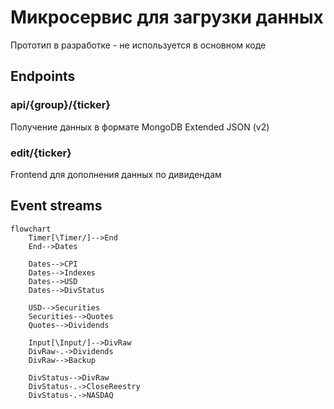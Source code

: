 # Микросервис для загрузки данных

Прототип в разработке - не используется в основном коде

## Endpoints

### api/{group}/{ticker}

Получение данных в формате MongoDB Extended JSON (v2)

### edit/{ticker}

Frontend для дополнения данных по дивидендам

## Event streams
```mermaid
flowchart
    Timer[\Timer/]-->End
    End-->Dates
    
    Dates-->CPI
    Dates-->Indexes
    Dates-->USD
	Dates-->DivStatus

	USD-->Securities
    Securities-->Quotes
	Quotes-->Dividends
    
    Input[\Input/]-->DivRaw
    DivRaw-.->Dividends
    DivRaw-->Backup
    
    DivStatus-->DivRaw
    DivStatus-.->CloseReestry
    DivStatus-.->NASDAQ
```